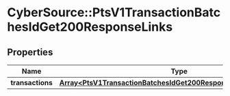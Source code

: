 # CyberSource::PtsV1TransactionBatchesIdGet200ResponseLinks

## Properties
Name | Type | Description | Notes
------------ | ------------- | ------------- | -------------
**transactions** | [**Array&lt;PtsV1TransactionBatchesIdGet200ResponseLinksTransactions&gt;**](PtsV1TransactionBatchesIdGet200ResponseLinksTransactions.md) |  | [optional] 


